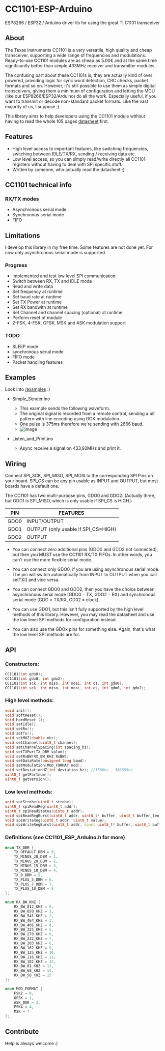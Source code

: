 # CC1101-ESP-Arduino
ESP8266 / ESP32 / Arduino driver lib for using the great TI C1101 transceiver

## About

The Texas Instruments CC1101 is a very versatile, high quality and cheap transceiver, supporting a wide range of frequencies and modulations.
Ready-to-use CC1101 modules are as cheap as 5.00€ and at the same time significantly better than simple 433MHz receiver and transmitter modules.

The confusing part about these CC1101s is, they are actually kind of over powered, providing logic for sync word detection, CRC checks, packet formats
and so on. However, it's still possible to use them as simple digital transceivers, giving them a minimum of configuration and letting the MCU (like our ESP8266/ESP32/Arduino) do all the work.
Especially useful, if you want to transmit or decode non-standard packet formats. Like the vast majority of us, I suppose ;)

This library aims to help developers using the CC1101 module without having to read the whole 105 pages [datasheet](http://www.ti.com/lit/ds/symlink/cc1101.pdf) first. 

## Features
* High level access to important features, like switching frequencies, switching between IDLE/TX/RX, sending / receiving data etc.
* Low level access, so you can simply read/write directly all CC1101 registers without having to deal with SPI specific stuff.
* Written by someone, who actually read the datasheet ;)

## CC1101 technical info
### RX/TX modes
* Asynchronous serial mode
* Synchronous serial mode
* FIFO

## Limitations
I develop this library in my free time. Some features are not done yet.
For now only asynchronous serial mode is supported.

### Progress
* Implemented and test low level SPI communication
* Switch between RX, TX and IDLE mode
* Read and write data
* Set frequency at runtime
* Set baud rate at runtime
* Set TX Power at runtime
* Set RX bandwith at runtime
* Set Channel and channel spacing (optional) at runtime
* Perform reset of module
* 2-FSK, 4-FSK, GFSK, MSK and ASK modulation support

### TODO
* SLEEP mode
* synchronous serial mode
* FIFO mode
* Packet handling features

## Examples
Look into [/examples](https://github.com/wladimir-computin/CC1101-ESP-Arduino/blob/master/examples/) :)

* Simple_Sender.ino
	* This example sends the following waveform.
	* The original signal is recorded from a remote control, sending a bit pattern with line encoding using OOK modulation.
	* One pulse is 375ms therefore we're sending with 2666 baud.
	* ![image](https://github.com/wladimir-computin/CC1101-ESP-Arduino/blob/master/img/ook_waveform.png?raw=true)

* Listen_and_Print.ino
	* Async receive a signal on 433,92MHz and print it.

## Wiring
Connect SPI_SCK, SPI_MISO, SPI_MOSI to the corresponding SPI Pins on your board.
SPI_CS can be any pin usable as INPUT and OUTPUT, but most boards have a default one.

The CC1101 has two multi-purpose pins, GDO0 and GDO2.
(Actually three, but GDO1 is SPI_MISO, which is only usable if SPI_CS is HIGH.)

| PIN  | FEATURES                            |
|------|-------------------------------------|
| GDO0 | INPUT/OUTPUT                        |
| GDO1 | OUTPUT (only usable if SPI_CS=HIGH) |
| GDO2 | OUTPUT                              |

* You can connect zero additional pins (GDO0 and GDO2 not connected), but then you MUST use the CC1101 RX/TX FIFOs.
In other words, you can't use the more flexible serial mode.

* You can connect only GDO0, if you are using asynchronous serial mode. The pin will switch automatically from INPUT to OUTPUT when you call setTX() and vice versa.

* You can connect GDO0 and GDO2, then you have the choice between asynchronous serial mode (GDO0 = TX, GDO2 = RX) and synchronous serial mode (GDO = TX/RX, GD02 = clock).

* You can use GDO1, but this isn't fully supported by the high level methods of this library. However, you may read the datasheet and use the low level SPI methods for configuration instead.

* You can also use the GDOx pins for something else. Again, that's what the low level SPI methods are for.

## API

### Constructors:
```cpp
CC1101(int gdo0);
CC1101(int gdo0, int gdo2);
CC1101(int sck, int miso, int mosi, int cs, int gdo0);
CC1101(int sck, int miso, int mosi, int cs, int gdo0, int gdo2);
```

### High level methods:
```cpp
void init();
void softReset();
void hardReset ();
void setIdle();
void setRx();
void setTx();
void setMHZ(double mhz);
void setChannel(uint8_t channel);
void setChannelSpacing(int spacing_hz);
void setTXPwr(TX_DBM value);
void setRxBW(RX_BW_KHZ RxBW);
void setDataRate(unsigned long baud);
void setModulation(MOD_FORMAT mod);
void setDeviationHZ(int deviation_hz); //1586hz - 380859hz
uint8_t getPartnum();
uint8_t getVersion();
```

### Low level methods:
```cpp
void spiStrobe(uint8_t strobe);
uint8_t spiReadReg(uint8_t addr);
uint8_t spiReadStatus(uint8_t addr);
void spiReadRegBurst(uint8_t addr, uint8_t* buffer, uint8_t buffer_len);
void spiWriteReg(uint8_t addr, uint8_t value);
void spiWriteRegBurst(uint8_t addr, const uint8_t* buffer, uint8_t buffer_len);
```
### Definitions (see CC1101_ESP_Arduino.h for more)
```cpp
enum TX_DBM {
	TX_DEFAULT_DBM = 0,
	TX_MINUS_30_DBM = 1,
	TX_MINUS_20_DBM = 2,
	TX_MINUS_15_DBM = 3,
	TX_MINUS_10_DBM = 4,
	TX_0_DBM = 5,
	TX_PLUS_5_DBM = 6,
	TX_PLUS_7_DBM = 7,
	TX_PLUS_10_DBM = 8
};

enum RX_BW_KHZ {
	RX_BW_812_KHZ = 0,
	RX_BW_650_KHZ = 1,
	RX_BW_541_KHZ = 2,
	RX_BW_464_KHZ = 3,
	RX_BW_406_KHZ = 4,
	RX_BW_325_KHZ = 5,
	RX_BW_270_KHZ = 6,
	RX_BW_232_KHZ = 7,
	RX_BW_203_KHZ = 8,
	RX_BW_162_KHZ = 9,
	RX_BW_135_KHZ = 10,
	RX_BW_116_KHZ = 11,
	RX_BW_102_KHZ = 12,
	RX_BW_81_KHZ = 13,
	RX_BW_68_KHZ = 14,
	RX_BW_58_KHZ = 15
};

enum MOD_FORMAT {
	FSK2 = 0,
	GFSK = 1,
	ASK_OOK = 3,
	FSK4 = 4,
	MSK = 7
};
```

## Contribute
Help is always welcome :)
